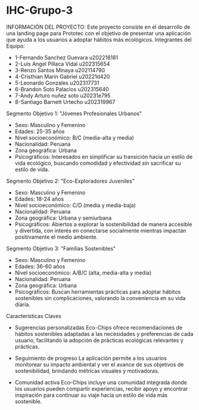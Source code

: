 # IHC-Grupo-3
 INFORMACIÓN DEL PROYECTO:
 Este proyecto consiste en el desarrollo de una landing page para Prototec con el objetivo de presentar una aplicación que ayuda a los usuarios a adoptar hábitos más ecológicos. 
 Integrantes del Equipo:
 * 1-Fernando Sanchez Guevara   u202218181
 * 2-Luis Angel Pillaca Vidal   u202315654 
 * 3-Renzo Santos Minaya        u202114790
 * 4-Cristhian Marin Gabriel    u20221d420
 * 5-Leonardo Gonzales          u202317731
 * 6-Brandon Soto Palacios      u202315640
 * 7-Andy Arturo nuñez soto     u20231e795
 * 8-Santiago Barnett Urtecho   u202319967

Segmento Objetivo 1: "Jóvenes Profesionales Urbanos"
* Sexo: Masculino y Femenino
* Edades: 25-35 años
* Nivel socioeconómico: B/C (media-alta y media)
* Nacionalidad: Peruana
* Zona geográfica: Urbana
* Psicográficos: Interesados en simplificar su transición hacia un estilo de vida ecológico, buscando comodidad y efectividad sin sacrificar su estilo de vida.

Segmento Objetivo 2: "Eco-Exploradores Juveniles"
- Sexo: Masculino y Femenino
- Edades: 18-24 años
- Nivel socioeconómico: C/D (media y media-baja)
- Nacionalidad: Peruana
- Zona geográfica: Urbana y semiurbana
- Psicográficos: Abiertos a explorar la sostenibilidad de manera accesible y divertida, con interés en conectarse socialmente mientras impactan positivamente el medio ambiente.

Segmento Objetivo 3: "Familias Sostenibles"
- Sexo: Masculino y Femenino
- Edades: 36-60 años
- Nivel socioeconómico: A/B/C (alta, media-alta y media)
- Nacionalidad: Peruana
- Zona geográfica: Urbana
- Psicográficos: Buscan herramientas prácticas para adoptar hábitos sostenibles sin complicaciones, valorando la conveniencia en su vida diaria.

Características Claves
* Sugerencias personalizadas
  Eco-Chips ofrece recomendaciones de hábitos sostenibles adaptadas a las necesidades y preferencias de cada usuario, facilitando la adopción de prácticas ecológicas relevantes y prácticas.
  
* Seguimiento de progreso
  La aplicación permite a los usuarios monitorear su impacto ambiental y ver el avance de sus objetivos de sostenibilidad, brindando métricas visuales y motivadoras.
  
* Comunidad activa
  Eco-Chips incluye una comunidad integrada donde los usuarios pueden compartir experiencias, recibir apoyo y encontrar inspiración para continuar su viaje hacia un estilo de vida más sostenible.
